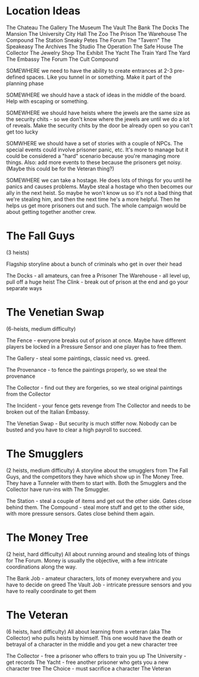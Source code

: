 Location Ideas
==============
The Chateau
The Gallery
The Museum
The Vault
The Bank
The Docks
The Mansion
The University
City Hall
The Zoo
The Prison
The Warehouse
The Compound
The Station
Sneaky Petes
The Forum
The "Tavern"
The Speakeasy
The Archives
The Studio
The Operation
The Safe House
The Collector
The Jewelry Shop
The Exhibit
The Yacht
The Train Yard
The Yard
The Embassy
The Forum
The Cult Compound

SOMEWHERE we need to have the ability to create entrances at 2-3 pre-defined spaces. Like you tunnel in or something. Make it part of the planning phase

SOMEWHERE we should have a stack of ideas in the middle of the board. Help with escaping or something.

SOMEWHERE we should have heists where the jewels are the same size as the security chits - so we don't know where the jewels are until we do a lot of reveals. Make the security chits by the door be already open so you can't get too lucky

SOMWHERE we should have a set of stories with a couple of NPCs. The special events could involve prisoner panic, etc. It's more to manage but it could be considered a "hard" scenario because you're managing more things. Also: add more events to these because the prisoners get noisy. (Maybe this could be for the Veteran thing?)

SOMEWHERE we can take a hostage. He does lots of things for you until he panics and causes problems. Maybe steal a hostage who then becomes our ally in the next heist. So maybe he won't know us so it's not a bad thing that we're stealing him, and then the next time he's a more helpful. Then he helps us get more prisoners out and such. The whole campaign would be about getting together another crew.

The Fall Guys
=============
(3 heists)

Flagship storyline about a bunch of criminals who get in over their head

The Docks - all amateurs, can free a Prisoner
The Warehouse - all level up, pull off a huge heist
The Clink - break out of prison at the end and go your separate ways

The Venetian Swap
============================
(6-heists, medium difficulty)

The Fence - everyone breaks out of prison at once. Maybe have different players be locked in a Pressure Sensor and one player has to free them.

The Gallery - steal some paintings, classic need vs. greed.

The Provenance -  to fence the paintings properly, so we steal the provenance

The Collector - find out they are forgeries, so we steal original paintings from the Collector

The Incident - your fence gets revenge from The Collector and needs to be broken out of the Italian Embassy.

The Venetian Swap - But security is much stiffer now. Nobody can be busted and you have to clear a high payroll to succeed.

The Smugglers
=============
(2 heists, medium difficulty)
A storyline about the smugglers from The Fall Guys, and the competitors they have which show up in The Money Tree. They have a Tunneler with them to start with. Both the Smugglers and the Collector have run-ins with The Smuggler.

The Station - steal a couple of items and get out the other side. Gates close behind them.
The Compound - steal more stuff and get to the other side, with more pressure sensors. Gates close behind them again.

The Money Tree
==============
(2 heist, hard difficulty)
All about running around and stealing lots of things for The Forum. Money is usually the objective, with a few intricate coordinations along the way.

The Bank Job - amateur characters, lots of money everywhere and you have to decide on greed
The Vault Job - intricate pressure sensors and you have to really coordinate to get them

The Veteran
===========
(6 heists, hard difficulty)
All about learning from a veteran (aka The Collector) who pulls heists by himself. This one would have the death or betrayal of a character in the middle and you get a new character tree

The Collector - free a prisoner who offers to train you up
The University - get records
The Yacht - free another prisoner who gets you a new character tree
The Choice - must sacrifice a character
The Veteran
